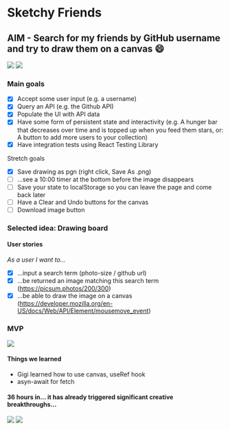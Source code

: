 # Sketchy Friends

## AIM - Search for my friends by GitHub username and try to draw them on a canvas :smile:

![](https://i.imgur.com/p2fCxMu.jpg)
![](https://user-images.githubusercontent.com/43584074/65764885-9a916880-e11e-11e9-9203-317bd3b16562.png)
### Main goals

- [x] Accept some user input (e.g. a username)
- [x] Query an API (e.g. the Github API)
- [x] Populate the UI with API data
- [x] Have some form of persistent state and interactivity (e.g. A hunger bar that decreases over time and is topped up when you feed them stars, or: A button to add more users to your collection)
- [x] Have integration tests using React Testing Library

Stretch goals
- [x] Save drawing as pgn (right click, Save As .png)
- [ ] ...see a 10:00 timer at the bottom before the image disappears
- [ ] Save your state to localStorage so you can leave the page and come back later
- [ ] Have a Clear and Undo buttons for the canvas
- [ ] Download image button
### Selected idea: Drawing board
#### User stories

*As a user I want to...*
- [x] ...input a search term 
(photo-size / github url)
- [x] ...be returned an image matching this search term (https://picsum.photos/200/300)
- [x] ...be able to draw the image on a canvas
(https://developer.mozilla.org/en-US/docs/Web/API/Element/mousemove_event)

### MVP
![](https://i.imgur.com/9IibMW1.jpg)

#### Things we learned

- Gigi learned how to use canvas, useRef hook
- asyn-await for fetch

#### 36 hours in... it has already triggered significant creative breakthroughs...

![](https://files.gitter.im/Albadylic/y2xJ/jack.png)
![](https://user-images.githubusercontent.com/7283908/65758031-349de480-e110-11e9-960f-a0eb33594b87.png)

